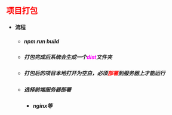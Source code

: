 ## <font color='red'>项目打包</font>



- #### 流程

  - ##### npm run build

  - ##### 打包完成后系统会生成一个<font color='fuchsia'>dist</font>文件夹

  - ##### 打包后的项目本地打开为空白，必须<font color='red'>部署</font>到服务器上才能运行
  
  - ##### 选择前端服务器部署
  
    - ##### nginx等

